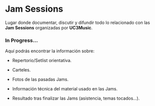 # Jam Sessions

Lugar donde documentar, discutir y difundir todo lo relacionado con las **Jam Sessions** organizadas por **UC3Music**.

### In Progress...

Aquí podrás encontrar la información sobre:

- Repertorio/Setlist orientativa.

- Carteles.

- Fotos de las pasadas Jams.

- Información técnica del material usado en las Jams.

- Resultado tras finalizar las Jams (asistencia, temas tocados...).
